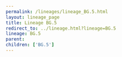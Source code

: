 ```yaml
---
permalink: /lineages/lineage_BG.5.html
layout: lineage_page
title: Lineage BG.5
redirect_to: ../lineage.html?lineage=BG.5
lineage: BG.5
parent: 
children: ['BG.5']
---
```

